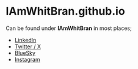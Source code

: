 # IAmWhitBran.github.io
Can be found under **IAmWhitBran** in most places;

* [LinkedIn](https://www.linkedin.com/in/brandon-white)
* [Twitter / X](http://x.com/IAmWhitBran)
* [BlueSky](https://bsky.app/profile/iamwhitbran.bsky.social)
* [Instagram](https://www.instagram.com/iamwhitbran)